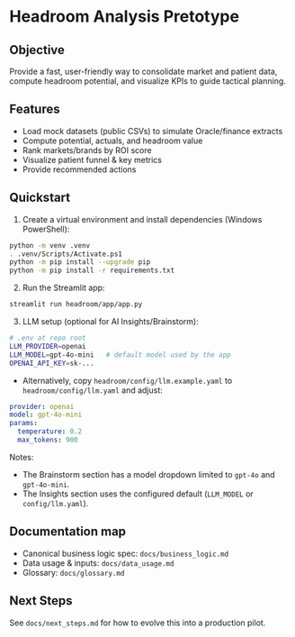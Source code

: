 # Headroom Analysis Pretotype

## Objective
Provide a fast, user-friendly way to consolidate market and patient data, compute headroom potential, and visualize KPIs to guide tactical planning.

## Features
- Load mock datasets (public CSVs) to simulate Oracle/finance extracts
- Compute potential, actuals, and headroom value
- Rank markets/brands by ROI score
- Visualize patient funnel & key metrics
- Provide recommended actions

## Quickstart

1. Create a virtual environment and install dependencies (Windows PowerShell):

```bash
python -m venv .venv
. .venv/Scripts/Activate.ps1
python -m pip install --upgrade pip
python -m pip install -r requirements.txt
```

2. Run the Streamlit app:

```bash
streamlit run headroom/app/app.py
```

3. LLM setup (optional for AI Insights/Brainstorm):

```bash
# .env at repo root
LLM_PROVIDER=openai
LLM_MODEL=gpt-4o-mini   # default model used by the app
OPENAI_API_KEY=sk-...
```

- Alternatively, copy `headroom/config/llm.example.yaml` to `headroom/config/llm.yaml` and adjust:

```yaml
provider: openai
model: gpt-4o-mini
params:
  temperature: 0.2
  max_tokens: 900
```

Notes:
- The Brainstorm section has a model dropdown limited to `gpt-4o` and `gpt-4o-mini`.
- The Insights section uses the configured default (`LLM_MODEL` or `config/llm.yaml`).

## Documentation map
- Canonical business logic spec: `docs/business_logic.md`
- Data usage & inputs: `docs/data_usage.md`
- Glossary: `docs/glossary.md`

## Next Steps
See `docs/next_steps.md` for how to evolve this into a production pilot.
